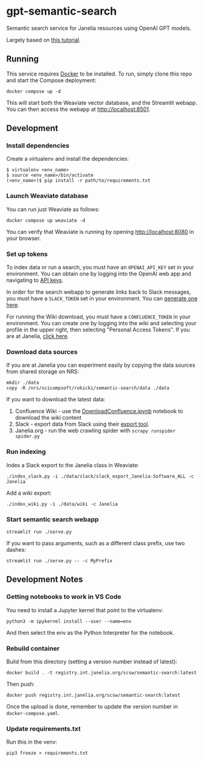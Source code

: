 # gpt-semantic-search

Semantic search service for Janelia resources using OpenAI GPT models.

Largely based on [this tutorial](https://alphasec.io/query-your-own-documents-with-llamaindex-and-langchain/).

## Running

This service requires [Docker](https://docs.docker.com/get-docker/) to be installed. To run, simply clone this repo and start the Compose deployment:

    docker compose up -d

This will start both the Weaviate vector database, and the Streamlit webapp. You can then access the webapp at [http://localhost:8501]().

## Development

### Install dependencies

Create a virtualenv and install the dependencies:

    $ virtualenv <env_name>
    $ source <env_name>/bin/activate
    (<env_name>)$ pip install -r path/to/requirements.txt

### Launch Weaviate database

You can run just Weaviate as follows:

    docker compose up weaviate -d

You can verify that Weaviate is running by opening [http://localhost:8080]() in your browser.

### Set up tokens

To index data or run a search, you must have an `OPENAI_API_KEY` set in your environment. You can obtain one by logging into the OpenAI web app and navigating to [API keys](https://platform.openai.com/account/api-keys).

In order for the search webapp to generate links back to Slack messages, you must have a `SLACK_TOKEN` set in your environment. You can [generate one here](https://api.slack.com/tutorials/tracks/getting-a-token).

For running the Wiki download, you must have a `CONFLUENCE_TOKEN` in your environment. You can create one by logging into the wiki and selecting your profile in the upper right, then selecting "Personal Access Tokens". If you are at Janelia, [click here](https://wikis.janelia.org/plugins/personalaccesstokens/usertokens.action).

### Download data sources

If you are at Janelia you can experiment easily by copying the data sources from shared storage on NRS:

    mkdir ./data
    copy -R /nrs/scicompsoft/rokicki/semantic-search/data ./data

If you want to download the latest data:

1. Confluence Wiki - use the [DownloadConfluence.ipynb](notebooks/DownloadConfluence.ipynb) notebook to download the wiki content
2. Slack - export data from Slack using their [export tool](https://slack.com/help/articles/201658943-Export-your-workspace-data).
3. Janelia.org - run the web crawling spider with `scrapy runspider spider.py`

### Run indexing

Index a Slack export to the Janelia class in Weaviate:

    ./index_slack.py -i ./data/slack/slack_export_Janelia-Software_ALL -c Janelia

Add a wiki export:

    ./index_wiki.py -i ./data/wiki -c Janelia

### Start semantic search webapp

    streamlit run ./serve.py

If you want to pass arguments, such as a different class prefix, use two dashes:

    streamlit run ./serve.py -- -c MyPrefix

## Development Notes

### Getting notebooks to work in VS Code

You need to install a Jupyter kernel that point to the virtualenv:

    python3 -m ipykernel install --user --name=env

And then select the env as the Python Interpreter for the notebook.

### Rebuild container

Build from this directory (setting a version number instead of latest):

    docker build . -t registry.int.janelia.org/scsw/semantic-search:latest

Then push:

    docker push registry.int.janelia.org/scsw/semantic-search:latest

Once the upload is done, remember to update the version number in `docker-compose.yaml`.

### Update requirements.txt

Run this in the venv:

    pip3 freeze > requirements.txt
